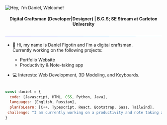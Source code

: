 <img src="https://readme-typing-svg.demolab.com?font=Operator+Mono&size=37&duration=2800&pause=2000&color=FAFAFA&center=true&vCenter=true&width=940&height=50&lines=Hey%2C+I'm+Daniel,+Welcome+to+my+Profile!" align="middle" alt="Hey, I'm Daniel, Welcome!">

<div align="center">
<h4>Digital Craftsman (Developer|Designer) | B.C.S; SE Stream at Carleton University</h4>
<img  src="assets/borderseperator.gif">

</div>
    
* 👋 Hi, my name is Daniel Figotin and I'm a digital craftsman. <br>
    Currently working on the following projects:
    - Portfolio Website <br>
    - Productivity & Note-taking app <br>

* 💻 Interests: Web Development, 3D Modeling, and Keyboards. <br><br>

```javascript
const daniel = {
  code: [Javascript, HTML, CSS, Python, Java],
  languages: [English, Russian],
  planToLearn: [C++, Typescript, React, Bootstrap, Sass, Tailwind],
 challenge: "I am currently working on a productivity and note taking app"
}
```



